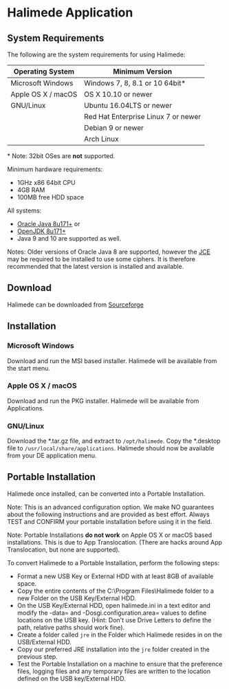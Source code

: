 # Halimede Application 

## System Requirements

The following are the system requirements for using Halimede:

| Operating System   | Minimum Version
|--------------------|---------------
| Microsoft Windows  | Windows 7, 8, 8.1 or 10 64bit\*
| Apple OS X / macOS | OS X 10.10 or newer
| GNU/Linux          | Ubuntu 16.04LTS or newer
|                    | Red Hat Enterprise Linux 7 or newer
|                    | Debian 9 or newer
|                    | Arch Linux

\* Note: 32bit OSes are **not** supported.

Minimum hardware requirements:

* 1GHz x86 64bit CPU
* 4GB RAM
* 100MB free HDD space

All systems:

* [Oracle Java 8u171+](https://java.com/en/download/) or
* [OpenJDK 8u171+](https://www.azul.com/downloads/zulu/)
* Java 9 and 10 are supported as well.

Notes: Older versions of Oracle Java 8 are supported, however the 
[JCE](http://www.oracle.com/technetwork/java/javase/downloads/jce8-download-2133166.html) 
may be required to be installed to use some ciphers. It is therefore
recommended that the latest version is installed and available.

## Download

Halimede can be downloaded from [Sourceforge](https://sf.net/p/halimede/files)

## Installation

### Microsoft Windows

Download and run the MSI based installer. Halimede will be available from the
start menu.

### Apple OS X / macOS

Download and run the PKG installer. Halimede will be available from 
Applications.

### GNU/Linux

Download the \*.tar.gz file, and extract to `/opt/halimede`. Copy the 
\*.desktop file to `/usr/local/share/applications`. Halimede should now be 
available from your DE application menu.

## Portable Installation

Halimede once installed, can be converted into a Portable Installation.

Note: This is an advanced configuration option. We make NO
guarantees about the following instructions and are provided as best
effort. Always TEST and CONFIRM your portable installation before using
it in the field.

Note: Portable Installations **do not work** on Apple OS X or macOS based
installations. This is due to App Translocation. (There are hacks
around App Translocation, but none are supported).

To convert Halimede to a Portable Installation, perform the following steps:

* Format a new USB Key or External HDD with at least 8GB of available
space.
* Copy the entire contents of the C:\Program Files\Halimede folder to
a new Folder on the USB Key/External HDD.
* On the USB Key/External HDD, open halimede.ini in a text
editor and modify the -data= and -Dosgi.configuration.area= values
to define locations on the USB key. (Hint: Don't use Drive Letters
to define the path, relative paths should work fine).
* Create a folder called `jre` in the Folder which Halimede resides in on the
USB/External HDD.
* Copy our preferred JRE installation into the `jre` folder created in the
previous step.  
* Test the Portable Installation on a machine to ensure that the
preference files, logging files and any temporary files are written
to the location defined on the USB key/External HDD.

